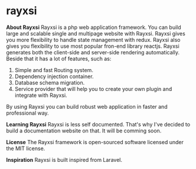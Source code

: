 # rayxsi

**About Rayxsi**
Rayxsi is a php web application framework. You can build large and scalable single and multipage website with Rayxsi.
Rayxsi gives you more flexibility to handle state management with redux. Rayxsi also gives you flexibility to use most popular fron-end library reactjs. Rayxsi generates both the client-side and server-side rendering automatically. Beside that it has a lot of features, such as:

1. Simple and fast Routing system.
2. Dependency injection container.
3. Database schema migration.
4. Service provider that will help you to create your own plugin and integrate with Rayxsi.

By using Rayxsi you can build robust web application in faster and professional way.

**Learning Rayxsi**
Rayxsi is less self documented. That's why I've decided to build a documentation website on that. It will be comming soon.

**License**
The Rayxsi framework is open-sourced software licensed under the MIT license.

**Inspiration**
Rayxsi is built inspired from Laravel.
